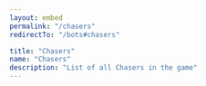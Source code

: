 ```yaml
---
layout: embed
permalink: "/chasers"
redirectTo: "/bots#chasers"

title: "Chasers"
name: "Chasers"
description: "List of all Chasers in the game"
---
```


